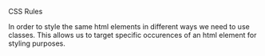 CSS Rules

In order to style the same html elements in different ways we need to use classes. This allows us to target specific occurences of an html element for styling purposes.